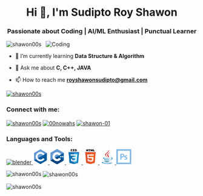 <h1 align="center">Hi 👋, I'm Sudipto Roy Shawon</h1>
<h3 align="center">Passionate about Coding | AI/ML Enthusiast | Punctual Learner</h3>
<img align="right" alt="Coding" width="400" src="https://cdn.dribbble.com/users/1162077/screenshots/3848914/programmer.gif">

<p align="left"> <img src="https://komarev.com/ghpvc/?username=shawon00s&label=Profile%20views&color=0e75b6&style=flat" alt="shawon00s" /> </p>

- 🌱 I’m currently learning **Data Structure & Algorithm**

- 💬 Ask me about **C, C++, JAVA**

- 📫 How to reach me **royshawonsudipto@gmail.com**
 
<p align="left"> <a href="https://github.com/ryo-ma/github-profile-trophy"><img src="https://github-profile-trophy.vercel.app/?username=shawon00s" alt="shawon00s" /></a> </p>


<h3 align="left">Connect with me:</h3>
<p align="left">
<a href="https://linkedin.com/in/shawon00s" target="blank"><img align="center" src="https://raw.githubusercontent.com/rahuldkjain/github-profile-readme-generator/master/src/images/icons/Social/linked-in-alt.svg" alt="shawon00s" height="30" width="40" /></a>
<a href="https://fb.com/00nowahs" target="blank"><img align="center" src="https://raw.githubusercontent.com/rahuldkjain/github-profile-readme-generator/master/src/images/icons/Social/facebook.svg" alt="00nowahs" height="30" width="40" /></a>
<a href="https://codeforces.com/profile/shawon-01" target="blank"><img align="center" src="https://raw.githubusercontent.com/rahuldkjain/github-profile-readme-generator/master/src/images/icons/Social/codeforces.svg" alt="shawon-01" height="30" width="40" /></a>
</p>

<h3 align="left">Languages and Tools:</h3>
<p align="left"> <a href="https://www.blender.org/" target="_blank" rel="noreferrer"> <img src="https://download.blender.org/branding/community/blender_community_badge_white.svg" alt="blender" width="40" height="40"/> </a> <a href="https://www.cprogramming.com/" target="_blank" rel="noreferrer"> <img src="https://raw.githubusercontent.com/devicons/devicon/master/icons/c/c-original.svg" alt="c" width="40" height="40"/> </a> <a href="https://www.w3schools.com/cpp/" target="_blank" rel="noreferrer"> <img src="https://raw.githubusercontent.com/devicons/devicon/master/icons/cplusplus/cplusplus-original.svg" alt="cplusplus" width="40" height="40"/> </a> <a href="https://www.w3schools.com/css/" target="_blank" rel="noreferrer"> <img src="https://raw.githubusercontent.com/devicons/devicon/master/icons/css3/css3-original-wordmark.svg" alt="css3" width="40" height="40"/> </a> <a href="https://www.w3.org/html/" target="_blank" rel="noreferrer"> <img src="https://raw.githubusercontent.com/devicons/devicon/master/icons/html5/html5-original-wordmark.svg" alt="html5" width="40" height="40"/> </a> <a href="https://www.java.com" target="_blank" rel="noreferrer"> <img src="https://raw.githubusercontent.com/devicons/devicon/master/icons/java/java-original.svg" alt="java" width="40" height="40"/> </a> <a href="https://www.photoshop.com/en" target="_blank" rel="noreferrer"> <img src="https://raw.githubusercontent.com/devicons/devicon/master/icons/photoshop/photoshop-line.svg" alt="photoshop" width="40" height="40"/> </a> </p>

<p><img align="left" src="https://github-readme-stats.vercel.app/api/top-langs?username=shawon00s&show_icons=true&locale=en&layout=compact" alt="shawon00s" /></p>

<p>&nbsp;<img align="center" src="https://github-readme-stats.vercel.app/api?username=shawon00s&show_icons=true&locale=en" alt="shawon00s" /></p>

<p><img align="center" src="https://github-readme-streak-stats.herokuapp.com/?user=shawon00s&" alt="shawon00s" /></p>
